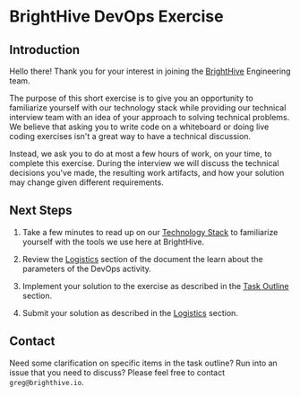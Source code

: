 # BrightHive DevOps Exercise

## Introduction

Hello there! Thank you for your interest in joining the [BrightHive](https://brighthive.io) Engineering team.

The purpose of this short exercise is to give you an opportunity to familiarize yourself with our technology stack while providing our technical interview team with an idea of your approach to solving technical problems. We believe that asking you to write code on a whiteboard or doing live coding exercises isn't a great way to have a technical discussion.

Instead, we ask you to do at most a few hours of work, on your time, to complete this exercise. During the interview we will discuss the technical decisions you've made, the resulting work artifacts, and how your solution may change given different requirements.

## Next Steps

1. Take a few minutes to read up on our [Technology Stack](TECHNOLOGY.md) to familiarize yourself with the tools we use here at BrightHive.

2. Review the [Logistics](LOGISTICS.md) section of the document the learn about the parameters of the DevOps activity.

3. Implement your solution to the exercise as described in the [Task Outline](EXERCISE.md) section.

4. Submit your solution as described in the [Logistics](LOGISTICS.md) section.

## Contact

Need some clarification on specific items in the task outline? Run into an issue that you need to discuss? Please feel free to contact `greg@brighthive.io`.
